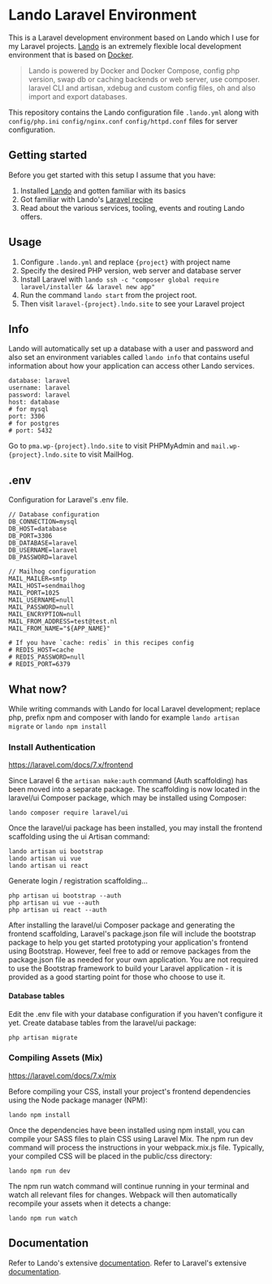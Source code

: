# Lando Laravel Environment
This is a Laravel development environment based on Lando which I use for my Laravel projects. 
[Lando](https://github.com/lando/lando) is an extremely flexible local development environment that is based on [Docker](https://www.docker.com/).

> Lando is powered by Docker and Docker Compose, config php version, swap db or caching backends or web server, use composer. laravel CLI and artisan, xdebug and custom config files, oh and also import and export databases.

This repository contains the Lando configuration file `.lando.yml` along with `config/php.ini` `config/nginx.conf` `config/httpd.conf` files for server configuration.

## Getting started
Before you get started with this setup I assume that you have:
1. Installed [Lando](https://github.com/lando/lando) and gotten familiar with its basics
1. Got familiar with Lando's [Laravel recipe](https://docs.lando.dev/config/laravel.html)
1. Read about the various services, tooling, events and routing Lando offers.

## Usage  
1. Configure `.lando.yml`  and replace `{project}` with project name
1. Specify the desired PHP version, web server and database server
1. Install Laravel with `lando ssh -c "composer global require laravel/installer && laravel new app"`
1. Run the command `lando start` from the project root.
1. Then visit `laravel-{project}.lndo.site` to see your Laravel project

## Info
Lando will automatically set up a database with a user and password and also set an environment variables called `lando info` that contains useful information about how your application can access other Lando services.
``` 
database: laravel
username: laravel
password: laravel
host: database
# for mysql
port: 3306
# for postgres
# port: 5432
```
Go to `pma.wp-{project}.lndo.site` to visit PHPMyAdmin and `mail.wp-{project}.lndo.site` to visit MailHog.
## .env
 Configuration for Laravel's .env file.
``` 
// Database configuration
DB_CONNECTION=mysql
DB_HOST=database
DB_PORT=3306
DB_DATABASE=laravel
DB_USERNAME=laravel
DB_PASSWORD=laravel

// Mailhog configuration
MAIL_MAILER=smtp
MAIL_HOST=sendmailhog
MAIL_PORT=1025
MAIL_USERNAME=null
MAIL_PASSWORD=null
MAIL_ENCRYPTION=null
MAIL_FROM_ADDRESS=test@test.nl
MAIL_FROM_NAME="${APP_NAME}"

# If you have `cache: redis` in this recipes config
# REDIS_HOST=cache
# REDIS_PASSWORD=null
# REDIS_PORT=6379

```
## What now?
While writing commands with Lando for local Laravel development; replace php, prefix npm and composer with lando for example `lando artisan migrate` or `lando npm install`
### Install Authentication
https://laravel.com/docs/7.x/frontend

Since Laravel 6 the `artisan make:auth` command (Auth scaffolding) has been moved into a separate package. The scaffolding is now located in the laravel/ui Composer package, which may be installed using Composer:
``` 
lando composer require laravel/ui
```
Once the laravel/ui package has been installed, you may install the frontend scaffolding using the ui Artisan command:

```
lando artisan ui bootstrap
lando artisan ui vue
lando artisan ui react
```
Generate login / registration scaffolding...
```
php artisan ui bootstrap --auth
php artisan ui vue --auth
php artisan ui react --auth
```
After installing the laravel/ui Composer package and generating the frontend scaffolding, Laravel's package.json file will include the bootstrap package to help you get started prototyping your application's frontend using Bootstrap. However, feel free to add or remove packages from the package.json file as needed for your own application. You are not required to use the Bootstrap framework to build your Laravel application - it is provided as a good starting point for those who choose to use it.
#### Database tables
Edit the .env file with your database configuration if you haven't configure it yet. Create database tables from the laravel/ui package:
```
php artisan migrate
```
### Compiling Assets (Mix)
https://laravel.com/docs/7.x/mix

Before compiling your CSS, install your project's frontend dependencies using the Node package manager (NPM):
```
lando npm install
```

Once the dependencies have been installed using npm install, you can compile your SASS files to plain CSS using Laravel Mix. The npm run dev command will process the instructions in your webpack.mix.js file. Typically, your compiled CSS will be placed in the public/css directory:
```
lando npm run dev
```
The npm run watch command will continue running in your terminal and watch all relevant files for changes. Webpack will then automatically recompile your assets when it detects a change:
```
lando npm run watch
```
## Documentation
Refer to Lando's extensive [documentation](https://docs.lando.dev/config/laravel.html).
Refer to Laravel's extensive [documentation](https://laravel.com/docs/7.x).